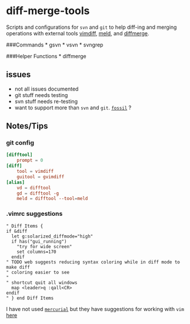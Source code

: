 # diff-merge-tools

Scripts and configurations for `svn` and `git` to help diff-ing and merging 
operations with external tools 
   [vimdiff](http://vimhelp.appspot.com/diff.txt.html#diff.txt), 
   [meld](http://meldmerge.org/), and 
   [diffmerge](https://sourcegear.com/diffmerge/).

###Commands
    * gsvn
    * vsvn
    * svngrep

###Helper Functions
    * diffmerge

## issues

* not all issues documented
* git stuff needs testing
* svn stuff needs re-testing
* want to support more than `svn` and `git`. 
  [`fossil`](https://www.fossil-scm.org/) ?

## Notes/Tips

### git config

```TOML
[difftool]
	prompt = 0
[diff]
	tool = vimdiff
	guitool = gvimdiff
[alias]
	vd = difftool
	gd = difftool -g
	meld = difftool --tool=meld
```

### .vimrc suggestions

```vim
" Diff Items {
if &diff
  let g:solarized_diffmode="high"
  if has("gui_running")
    "try for wide screen"
    set columns=170
  endif
" TODO web suggests reducing syntax coloring while in diff mode to make diff
" coloring easier to see
"
" shortcut quit all windows 
  map <leader>q :qall<CR>
endif
" } end Diff Items
```

I have not used [`mercurial`](https://www.mercurial-scm.org/)
but they have suggestions for working with `vim` [here](
https://www.mercurial-scm.org/wiki/MergingWithVim)
